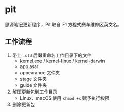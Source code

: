 # pit

思源笔记更新程序，Pit 取自 F1 方程式赛车维修区英文名。

## 工作流程

1. 带上 `.old` 后缀重命名工作目录下的文件
   * kernel.exe / kernel-linux / kernel-darwin
   * app.asar
   * appearance 文件夹
   * stage 文件夹
   * guide 文件夹
2. 解压更新包到工作目录
   * Linux、macOS 使用 `chmod +x` 赋予执行权限
3. 删除更新包
